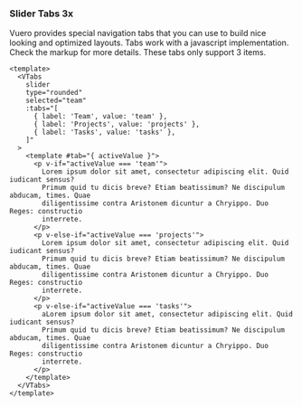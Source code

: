 ### Slider Tabs 3x

Vuero provides special navigation tabs that you can use to build nice looking
and optimized layouts. Tabs work with a javascript implementation.
Check the markup for more details. These tabs only support 3 items.

<!--code-->

```vue
<template>
  <VTabs
    slider
    type="rounded"
    selected="team"
    :tabs="[
      { label: 'Team', value: 'team' },
      { label: 'Projects', value: 'projects' },
      { label: 'Tasks', value: 'tasks' },
    ]"
  >
    <template #tab="{ activeValue }">
      <p v-if="activeValue === 'team'">
        Lorem ipsum dolor sit amet, consectetur adipiscing elit. Quid iudicant sensus?
        Primum quid tu dicis breve? Etiam beatissimum? Ne discipulum abducam, times. Quae
        diligentissime contra Aristonem dicuntur a Chryippo. Duo Reges: constructio
        interrete.
      </p>
      <p v-else-if="activeValue === 'projects'">
        Lorem ipsum dolor sit amet, consectetur adipiscing elit. Quid iudicant sensus?
        Primum quid tu dicis breve? Etiam beatissimum? Ne discipulum abducam, times. Quae
        diligentissime contra Aristonem dicuntur a Chryippo. Duo Reges: constructio
        interrete.
      </p>
      <p v-else-if="activeValue === 'tasks'">
        aLorem ipsum dolor sit amet, consectetur adipiscing elit. Quid iudicant sensus?
        Primum quid tu dicis breve? Etiam beatissimum? Ne discipulum abducam, times. Quae
        diligentissime contra Aristonem dicuntur a Chryippo. Duo Reges: constructio
        interrete.
      </p>
    </template>
  </VTabs>
</template>
```

<!--/code-->

<!--example-->

<VTabs slider type="rounded" selected="team" :tabs="[{ label: 'Team', value: 'team' },{ label: 'Projects', value: 'projects' },{ label: 'Tasks', value: 'tasks' }]">
  <template #tab="{ activeValue }">
    <p v-if="activeValue === 'team'">
      Lorem ipsum dolor sit amet, consectetur adipiscing elit.
      Quid iudicant sensus? Primum quid tu dicis breve? Etiam
      beatissimum? Ne discipulum abducam, times. Quae
      diligentissime contra Aristonem dicuntur a Chryippo. Duo
      Reges: constructio interrete.
    </p>
    <p v-else-if="activeValue === 'projects'">
      Lorem ipsum dolor sit amet, consectetur adipiscing elit.
      Quid iudicant sensus? Primum quid tu dicis breve? Etiam
      beatissimum? Ne discipulum abducam, times. Quae
      diligentissime contra Aristonem dicuntur a Chryippo. Duo
      Reges: constructio interrete.
    </p>
    <p v-else-if="activeValue === 'tasks'">
      aLorem ipsum dolor sit amet, consectetur adipiscing elit.
      Quid iudicant sensus? Primum quid tu dicis breve? Etiam
      beatissimum? Ne discipulum abducam, times. Quae
      diligentissime contra Aristonem dicuntur a Chryippo. Duo
      Reges: constructio interrete.
    </p>
  </template>
</VTabs>

<!--/example-->
